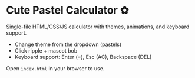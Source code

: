 # Cute Pastel Calculator ✿

Single-file HTML/CSS/JS calculator with themes, animations, and keyboard support.

- Change theme from the dropdown (pastels)
- Click ripple + mascot bob
- Keyboard support: Enter (=), Esc (AC), Backspace (DEL)

Open `index.html` in your browser to use.
